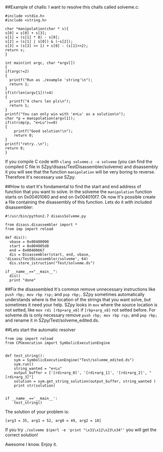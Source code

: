 ##Example of challs:
  I want to resolve this challs called solveme.c:
  ```
#include <stdio.h>
#include <string.h>

char *manipolation(char * s){
  s[0] = s[0] + s[3];
  s[1] = (s[1] * 8) - s[0];
  s[2] = (s[1] | s[0]) & (~s[2]);
  s[3] = (s[3] >> 1) + s[0] - (s[1]>>2);
  return s;
}

int main(int argc, char *argv[])
{
  if(argc!=2)
  {
    printf("Run as ./example 'string'\n");
    return 1;
  }
  if(strlen(argv[1])!=4)
  {
    printf("4 chars len pls\n");
    return 1;    
  }
  printf("You can only win with 'e+Lu' as a solution\n");
  char *p = manipolation(argv[1]);
  if(strcmp(p, "e+Lu")==0)
  {
      printf("Good solution!\n");
      return 0;
  }  
  printf("retry..\n");
  return 0;
}
  ```
  
  If you compile C code with `clang solveme.c -o solveme` (you can find the compiled C file in SZpy/disass/TestDisassembler/solveme) and disassembly it you will see that the function `manipolation` will be very boring to reverse. Therefore It's necessary use SZpy.
  
##How to start
  It's fondamental to find the start and end address of function that you want to solve. In the solveme the `manipolation` function starts on 0x00401060 and end on 0x004010f7.
  Ok now It's possible create a file containing the disassembly of this function. Lets do it with included disassembler:
  ```
#!/usr/bin/python2.7 disassSolveme.py

from disass.disassembler import *
from imp import reload

def dis():
    vbase = 0x00400000
    start = 0x004005d0
    end = 0x00400667
    dis = Disassembler(start, end, vbase, 'disass/TestDisassembler/solveme', 64)
    dis.store_istruction("Test/solveme.ds")

if __name__=="__main__":
    dis()
    print "done"

  ```
  
##Fix the disassembled
It's common remove unnecessary instructions like `push rbp; mov rbp rsp;` and `pop rbp;`.
SZpy sometimes automatically understands where is the location of the strings that you want solve, but sometimes it need your help. 
SZpy looks in `mov` where the source location is not setted, like `mov rdi [rbp+arg_x8]` if `[rbp+arg_x8]` not setted before.
For solveme.ds is only necessary remove `push rbp; mov rbp rsp;` and `pop rbp;` and rename it in SZpy/Test/solveme_edited.ds. 

##Lets start the automatic resolver
```
from imp import reload
from CPUexecution import SymbolicExecutionEngine


def test_string():
    sym = SymbolicExecutionEngine("Test/solveme_edited.ds")
    sym.run()
    string_wanted = "e+Lu"
    output_buffer = ['[rdi+arg_0]', '[rdi+arg_1]', '[rdi+arg_2]', "[rdi+arg_3]"]
    solution = sym.get_string_solution(output_buffer, string_wanted )
    print str(solution)


if __name__=='__main__':
    test_string()
```
The solution of your problem is:
```
[arg3 = 35, arg1 = 52, arg0 = 49, arg2 = 18]
```
If you try `./solveme $(perl -e 'print "\x31\x12\x23\x34"'` you will get the correct solution!

Awesome I know. Enjoy it. 
